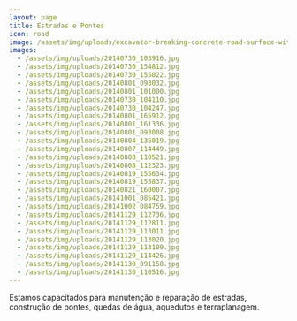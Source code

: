 ```yaml
---
layout: page
title: Estradas e Pontes
icon: road
image: /assets/img/uploads/excavator-breaking-concrete-road-surface-with-hydrohammer-drill-at-repairing-roadwork.jpg
images:
  - /assets/img/uploads/20140730_103916.jpg
  - /assets/img/uploads/20140730_154812.jpg
  - /assets/img/uploads/20140730_155022.jpg
  - /assets/img/uploads/20140801_093032.jpg
  - /assets/img/uploads/20140801_101000.jpg
  - /assets/img/uploads/20140730_104110.jpg
  - /assets/img/uploads/20140730_104247.jpg
  - /assets/img/uploads/20140801_165912.jpg
  - /assets/img/uploads/20140801_161336.jpg
  - /assets/img/uploads/20140801_093008.jpg
  - /assets/img/uploads/20140804_135019.jpg
  - /assets/img/uploads/20140807_114449.jpg
  - /assets/img/uploads/20140808_110521.jpg
  - /assets/img/uploads/20140808_112323.jpg
  - /assets/img/uploads/20140819_155634.jpg
  - /assets/img/uploads/20140819_155837.jpg
  - /assets/img/uploads/20140821_160007.jpg
  - /assets/img/uploads/20141001_085421.jpg
  - /assets/img/uploads/20141002_084759.jpg
  - /assets/img/uploads/20141129_112736.jpg
  - /assets/img/uploads/20141129_112811.jpg
  - /assets/img/uploads/20141129_113011.jpg
  - /assets/img/uploads/20141129_113020.jpg
  - /assets/img/uploads/20141129_113109.jpg
  - /assets/img/uploads/20141129_114426.jpg
  - /assets/img/uploads/20141130_091158.jpg
  - /assets/img/uploads/20141130_110516.jpg
---
```


Estamos capacitados para manutenção e reparação de estradas, construção de pontes, quedas de água, aquedutos e terraplanagem.